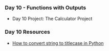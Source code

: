 ### Day 10 - Functions with Outputs

- Day 10 Project: The Calculator Project

### Day 10 Resources

- [How to convert string to titlecase in Python](https://stackoverflow.com/questions/8347048/how-to-convert-string-to-title-case-in-python)
